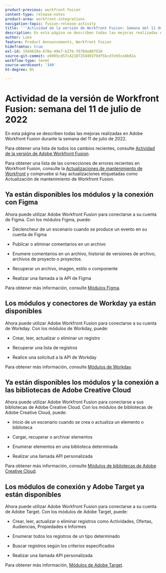 ```yaml
---
product-previous: workfront-fusion
content-type: release-notes
product-area: workfront-integrations
navigation-topic: fusion-release-activity
title: '''Actividad de la versión de Workfront Fusion: Semana del 11 de julio de 2022"'
description: En esta página se describen todas las mejoras realizadas en Adobe Workfront Fusion durante la semana del 11 de julio de 2022.
author: Luke
feature: Product Announcements, Workfront Fusion
hidefromtoc: true
exl-id: 19d4610a-670a-49e7-b276-f670de867910
source-git-commit: e6995cd57c4210725d49379df5bcd7e93ce4b02a
workflow-type: tm+mt
source-wordcount: '349'
ht-degree: 0%

---
```


# Actividad de la versión de Workfront Fusion: semana del 11 de julio de 2022

En esta página se describen todas las mejoras realizadas en Adobe Workfront Fusion durante la semana del 11 de julio de 2022.

Para obtener una lista de todos los cambios recientes, consulte [Actividad de la versión de Adobe Workfront Fusion](../../../product-announcements/product-releases/fusion-release-activity/fusion-release-activity.md).

Para obtener una lista de las correcciones de errores recientes en Workfront Fusion, consulte la [Actualizaciones de mantenimiento de Workfront](https://experienceleague.adobe.com/docs/workfront-known-issues/releases/current-updates.html) y compruebe si hay actualizaciones etiquetadas como Actualización de mantenimiento de Workfront Fusion.

## Ya están disponibles los módulos y la conexión con Figma

Ahora puede utilizar Adobe Workfront Fusion para conectarse a su cuenta de Figma. Con los módulos Figma, puede:

* Déclencheur de un escenario cuando se produce un evento en su cuenta de Figma

* Publicar o eliminar comentarios en un archivo

* Enumere comentarios en un archivo, historial de versiones de archivo, archivos de proyecto o proyectos.

* Recuperar un archivo, imagen, estilo o componente

* Realizar una llamada a la API de Figma


Para obtener más información, consulte [Módulos Figma](../../../workfront-fusion/apps-and-their-modules/figma-modules.md).

## Los módulos y conectores de Workday ya están disponibles

Ahora puede utilizar Adobe Workfront Fusion para conectarse a su cuenta de Workday. Con los módulos de Workday, puede:

* Crear, leer, actualizar o eliminar un registro

* Recuperar una lista de registros

* Realice una solicitud a la API de Workday


Para obtener más información, consulte [Módulos de Workday](../../../workfront-fusion/apps-and-their-modules/workday-modules.md).

## Ya están disponibles los módulos y la conexión a las bibliotecas de Adobe Creative Cloud

Ahora puede utilizar Adobe Workfront Fusion para conectarse a sus bibliotecas de Adobe Creative Cloud. Con los módulos de bibliotecas de Adobe Creative Cloud, puede:

* Inicio de un escenario cuando se crea o actualiza un elemento o biblioteca

* Cargar, recuperar o archivar elementos

* Enumerar elementos en una biblioteca determinada

* Realizar una llamada API personalizada


Para obtener más información, consulte [Módulos de bibliotecas de Adobe Creative Cloud](../../../workfront-fusion/apps-and-their-modules/creative-cloud-libraries-modules.md).

## Los módulos de conexión y Adobe Target ya están disponibles

Ahora puede utilizar Adobe Workfront Fusion para conectarse a su cuenta de Adobe Target. Con los módulos de Adobe Target, puede:

* Crear, leer, actualizar o eliminar registros como Actividades, Ofertas, Audiencias, Propiedades e Informes

* Enumerar todos los registros de un tipo determinado

* Buscar registros según los criterios especificados

* Realizar una llamada API personalizada


Para obtener más información, [Módulos de Adobe Target](../../../workfront-fusion/apps-and-their-modules/adobe-target-modules.md).
